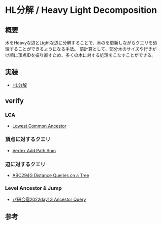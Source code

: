 # HL分解 / Heavy Light Decomposition
## 概要
木をHeavyな辺とLightな辺に分解することで、木のを更新しながらクエリを処理することができるようになる手法。
前計算として、部分木のサイズや行きがけ順に頂点IDを振り直すため、多くの木に対する処理をこなすことができる。

## 実装
- [HL分解](https://github.com/shu8Cream/algorithm/blob/main/Graph/HLD/heavy_light_decomposition.cpp)

## verify
### LCA
- [Lowest Common Ancestor](https://judge.yosupo.jp/problem/lca)

### 頂点に対するクエリ
- [Vertex Add Path Sum](https://judge.yosupo.jp/problem/vertex_add_path_sum)

### 辺に対するクエリ
- [ABC294G Distance Queries on a Tree](https://atcoder.jp/contests/abc294/tasks/abc294_g)

### Level Ancestor & Jump
- [パ研合宿2022day1G Ancestor Query](https://atcoder.jp/contests/pakencamp-2022-day1/tasks/pakencamp_2022_day1_g)

## 参考
